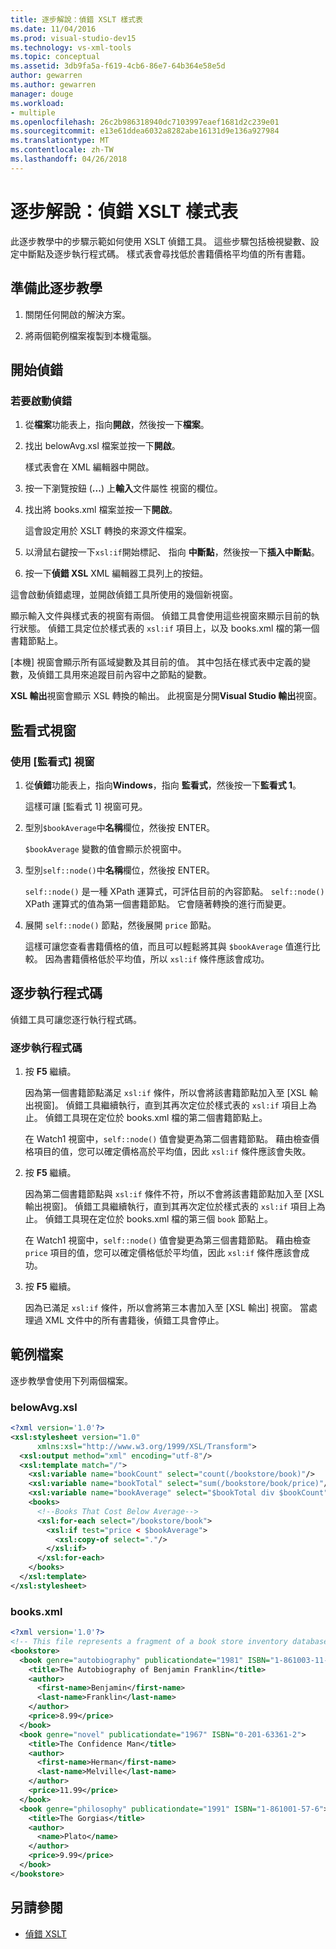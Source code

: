 ```yaml
---
title: 逐步解說：偵錯 XSLT 樣式表
ms.date: 11/04/2016
ms.prod: visual-studio-dev15
ms.technology: vs-xml-tools
ms.topic: conceptual
ms.assetid: 3db9fa5a-f619-4cb6-86e7-64b364e58e5d
author: gewarren
ms.author: gewarren
manager: douge
ms.workload:
- multiple
ms.openlocfilehash: 26c2b986318940dc7103997eaef1681d2c239e01
ms.sourcegitcommit: e13e61ddea6032a8282abe16131d9e136a927984
ms.translationtype: MT
ms.contentlocale: zh-TW
ms.lasthandoff: 04/26/2018
---
```

# <a name="walkthrough-debug-an-xslt-style-sheet"></a>逐步解說：偵錯 XSLT 樣式表

此逐步教學中的步驟示範如何使用 XSLT 偵錯工具。 這些步驟包括檢視變數、設定中斷點及逐步執行程式碼。 樣式表會尋找低於書籍價格平均值的所有書籍。

## <a name="to-prepare-for-this-walkthrough"></a>準備此逐步教學

1.  關閉任何開啟的解決方案。

2.  將兩個範例檔案複製到本機電腦。

## <a name="start-debugging"></a>開始偵錯

### <a name="to-start-debugging"></a>若要啟動偵錯

1.  從**檔案**功能表上，指向**開啟**，然後按一下**檔案**。

2.  找出 belowAvg.xsl 檔案並按一下**開啟**。

     樣式表會在 XML 編輯器中開啟。

3.  按一下瀏覽按鈕 (**...**) 上**輸入**文件屬性 視窗的欄位。

4.  找出將 books.xml 檔案並按一下**開啟**。

     這會設定用於 XSLT 轉換的來源文件檔案。

5.  以滑鼠右鍵按一下`xsl:if`開始標記、 指向 **中斷點**，然後按一下**插入中斷點**。

6.  按一下**偵錯 XSL** XML 編輯器工具列上的按鈕。

這會啟動偵錯處理，並開啟偵錯工具所使用的幾個新視窗。

顯示輸入文件與樣式表的視窗有兩個。 偵錯工具會使用這些視窗來顯示目前的執行狀態。 偵錯工具定位於樣式表的 `xsl:if` 項目上，以及 books.xml 檔的第一個書籍節點上。

[本機] 視窗會顯示所有區域變數及其目前的值。 其中包括在樣式表中定義的變數，及偵錯工具用來追蹤目前內容中之節點的變數。

**XSL 輸出**視窗會顯示 XSL 轉換的輸出。 此視窗是分開**Visual Studio 輸出**視窗。

## <a name="watch-window"></a>監看式視窗

### <a name="to-use-the-watch-window"></a>使用 [監看式] 視窗

1.  從**偵錯**功能表上，指向**Windows**，指向 **監看式**，然後按一下**監看式 1**。

     這樣可讓 [監看式 1] 視窗可見。

2.  型別`$bookAverage`中**名稱**欄位，然後按 ENTER。

     `$bookAverage` 變數的值會顯示於視窗中。

3.  型別`self::node()`中**名稱**欄位，然後按 ENTER。

     `self::node()` 是一種 XPath 運算式，可評估目前的內容節點。 `self::node()` XPath 運算式的值為第一個書籍節點。 它會隨著轉換的進行而變更。

4.  展開 `self::node()` 節點，然後展開 `price` 節點。

     這樣可讓您查看書籍價格的值，而且可以輕鬆將其與 `$bookAverage` 值進行比較。 因為書籍價格低於平均值，所以 `xsl:if` 條件應該會成功。

## <a name="step-through-the-code"></a>逐步執行程式碼
 偵錯工具可讓您逐行執行程式碼。

### <a name="to-step-through-the-code"></a>逐步執行程式碼

1.  按 **F5** 繼續。

     因為第一個書籍節點滿足 `xsl:if` 條件，所以會將該書籍節點加入至 [XSL 輸出視窗]。 偵錯工具繼續執行，直到其再次定位於樣式表的 `xsl:if` 項目上為止。 偵錯工具現在定位於 books.xml 檔的第二個書籍節點上。

     在 Watch1 視窗中，`self::node()` 值會變更為第二個書籍節點。 藉由檢查價格項目的值，您可以確定價格高於平均值，因此 `xsl:if` 條件應該會失敗。

2.  按 **F5** 繼續。

     因為第二個書籍節點與 `xsl:if` 條件不符，所以不會將該書籍節點加入至 [XSL 輸出視窗]。 偵錯工具繼續執行，直到其再次定位於樣式表的 `xsl:if` 項目上為止。 偵錯工具現在定位於 books.xml 檔的第三個 `book` 節點上。

     在 Watch1 視窗中，`self::node()` 值會變更為第三個書籍節點。 藉由檢查 `price` 項目的值，您可以確定價格低於平均值，因此 `xsl:if` 條件應該會成功。

3.  按 **F5** 繼續。

     因為已滿足 `xsl:if` 條件，所以會將第三本書加入至 [XSL 輸出] 視窗。 當處理過 XML 文件中的所有書籍後，偵錯工具會停止。

## <a name="sample-files"></a>範例檔案

逐步教學會使用下列兩個檔案。

### <a name="belowavgxsl"></a>belowAvg.xsl

```xml
<?xml version='1.0'?>
<xsl:stylesheet version="1.0"
      xmlns:xsl="http://www.w3.org/1999/XSL/Transform">
  <xsl:output method="xml" encoding="utf-8"/>
  <xsl:template match="/">
    <xsl:variable name="bookCount" select="count(/bookstore/book)"/>
    <xsl:variable name="bookTotal" select="sum(/bookstore/book/price)"/>
    <xsl:variable name="bookAverage" select="$bookTotal div $bookCount"/>
    <books>
      <!--Books That Cost Below Average-->
      <xsl:for-each select="/bookstore/book">
        <xsl:if test="price < $bookAverage">
          <xsl:copy-of select="."/>
        </xsl:if>
      </xsl:for-each>
    </books>
  </xsl:template>
</xsl:stylesheet>
```

### <a name="booksxml"></a>books.xml

```xml
<?xml version='1.0'?>
<!-- This file represents a fragment of a book store inventory database -->
<bookstore>
  <book genre="autobiography" publicationdate="1981" ISBN="1-861003-11-0">
    <title>The Autobiography of Benjamin Franklin</title>
    <author>
      <first-name>Benjamin</first-name>
      <last-name>Franklin</last-name>
    </author>
    <price>8.99</price>
  </book>
  <book genre="novel" publicationdate="1967" ISBN="0-201-63361-2">
    <title>The Confidence Man</title>
    <author>
      <first-name>Herman</first-name>
      <last-name>Melville</last-name>
    </author>
    <price>11.99</price>
  </book>
  <book genre="philosophy" publicationdate="1991" ISBN="1-861001-57-6">
    <title>The Gorgias</title>
    <author>
      <name>Plato</name>
    </author>
    <price>9.99</price>
  </book>
</bookstore>
```

## <a name="see-also"></a>另請參閱

- [偵錯 XSLT](../xml-tools/debugging-xslt.md)